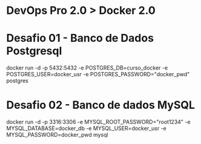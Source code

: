 # DevOps Pro 2.0 > Docker 2.0
# Desafio 01 - Banco de Dados Postgresql
docker run -d -p 5432:5432 -e POSTGRES_DB=curso_docker -e POSTGRES_USER=docker_usr -e POSTGRES_PASSWORD="docker_pwd" postgres

# Desafio 02 - Banco de dados MySQL
docker run -d -p 3316:3306 -e MYSQL_ROOT_PASSWORD="root1234" -e MYSQL_DATABASE=docker_db -e MYSQL_USER=docker_usr -e MYSQL_PASSWORD=docker_pwd mysql
